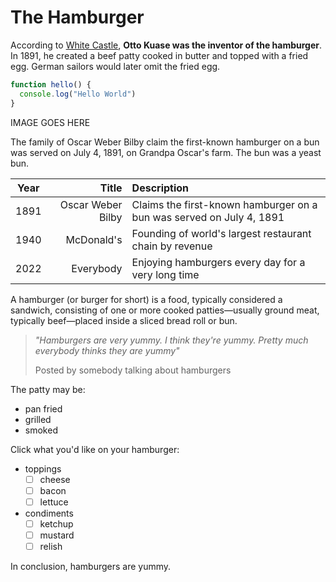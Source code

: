 # The Hamburger

According to [White Castle](<https://en.wikipedia.org/wiki/White_Castle_(restaurant)>), **Otto Kuase was the inventor of the hamburger**. In 1891, he created a beef patty cooked in butter and topped with a fried egg. German sailors would later omit the fried egg.

```javascript
function hello() {
  console.log("Hello World")
}
```

IMAGE GOES HERE

The family of Oscar Weber Bilby claim the first-known hamburger on a bun was served on July 4, 1891, on Grandpa Oscar's farm. The bun was a yeast bun.

| Year |             Title | Description                                                          |
| :--: | ----------------: | :------------------------------------------------------------------- |
| 1891 | Oscar Weber Bilby | Claims the first-known hamburger on a bun was served on July 4, 1891 |
| 1940 |        McDonald's | Founding of world's largest restaurant chain by revenue              |
| 2022 |         Everybody | Enjoying hamburgers every day for a very long time                   |

A hamburger (or burger for short) is a food, typically considered a sandwich, consisting of one or more cooked patties—usually ground meat, typically beef—placed inside a sliced bread roll or bun.

> _"Hamburgers are very yummy. I think they're yummy. Pretty much everybody thinks they are yummy"_
>
> Posted by somebody talking about hamburgers

The patty may be:

- pan fried
- grilled
- smoked

Click what you'd like on your hamburger:

- toppings
  - [ ] cheese
  - [ ] bacon
  - [ ] lettuce
- condiments
  - [ ] ketchup
  - [ ] mustard
  - [ ] relish

In conclusion, hamburgers are yummy.
